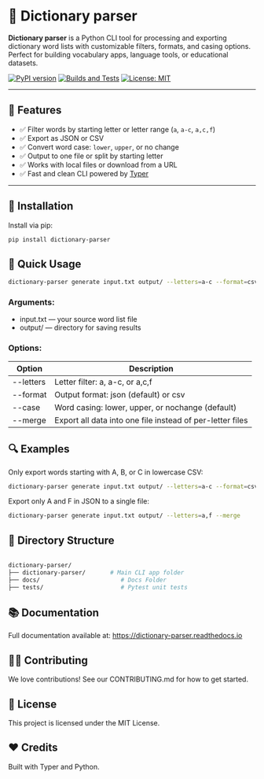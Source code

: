 # 📘 Dictionary parser

**Dictionary parser** is a Python CLI tool for processing and exporting dictionary word lists with customizable filters, formats, and casing options.  
Perfect for building vocabulary apps, language tools, or educational datasets.

[![PyPI version](https://badge.fury.io/py/dictionary-parser.svg)](https://pypi.org/project/dictionary-parser)
[![Builds and Tests](https://github.com/thecasualdev17/dictionary-parser/actions/workflows/python-build-test.yml/badge.svg?branch=main)](https://github.com/thecasualdev17/dictionary-parser/actions/workflows/python-build-test.yml)
[![License: MIT](https://img.shields.io/badge/License-MIT-yellow.svg)](LICENSE)

---

## 🔧 Features

- ✅ Filter words by starting letter or letter range (`a`, `a-c`, `a,c,f`)
- ✅ Export as JSON or CSV
- ✅ Convert word case: `lower`, `upper`, or no change
- ✅ Output to one file or split by starting letter
- ✅ Works with local files or download from a URL
- ✅ Fast and clean CLI powered by [Typer](https://typer.tiangolo.com)

---

## 🚀 Installation

Install via pip:

```bash
pip install dictionary-parser
```

## 🧪 Quick Usage

```bash
dictionary-parser generate input.txt output/ --letters=a-c --format=csv --case=lower
```
### Arguments:
 - input.txt — your source word list file
 - output/ — directory for saving results

### Options:

| Option    | Description                                               |
|-----------|-----------------------------------------------------------|
| --letters | Letter filter: a, a-c, or a,c,f                           |
| --format  | Output format: json (default) or csv                      |
| --case    | Word casing: lower, upper, or nochange (default)          |
| --merge   | Export all data into one file instead of per-letter files |

## 🔍 Examples
Only export words starting with A, B, or C in lowercase CSV:

```bash
dictionary-parser generate input.txt output/ --letters=a-c --format=csv --case=lower
```

Export only A and F in JSON to a single file:
```bash
dictionary-parser generate input.txt output/ --letters=a,f --merge
```

## 📂 Directory Structure

```graphql

dictionary-parser/
├── dictionary-parser/       # Main CLI app folder
├── docs/                       # Docs Folder
├── tests/                      # Pytest unit tests

```

## 📚 Documentation

Full documentation available at: https://dictionary-parser.readthedocs.io

## 🧑‍💻 Contributing

We love contributions! See our CONTRIBUTING.md for how to get started.

## 📜 License

This project is licensed under the MIT License.

## ❤️ Credits

Built with Typer and Python.